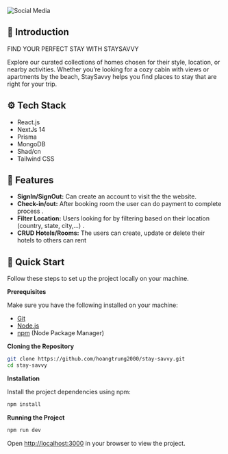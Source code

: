 <!-- Project Title -->

![Social Media](https://i.ibb.co/mz7WscX/Thumbnail.png/thumbnail.png)

<!-- Project Description -->

## <a name="introduction">🤖 Introduction</a>

FIND YOUR PERFECT STAY WITH STAYSAVVY

Explore our curated collections of homes chosen for their style, location, or nearby activities. Whether you’re looking for a cozy cabin with views or apartments by the beach, StaySavvy helps you find places to stay that are right for your trip.

</p>

## <a name="tech-stack">⚙️ Tech Stack</a>

- React.js
- NextJs 14
- Prisma
- MongoDB
- Shad/cn
- Tailwind CSS

<!-- Features -->

## <a name="features">🔋 Features</a>

- **SignIn/SignOut:** Can create an account to visit the the website.
- **Check-in/out:** After booking room the user can do payment to complete process .
- **Filter Location:** Users looking for by filtering based on their location (country, state, city,...) .
- **CRUD Hotels/Rooms:** The users can create, update or delete their hotels to others can rent

## <a name="quick-start">🤸 Quick Start</a>

Follow these steps to set up the project locally on your machine.

**Prerequisites**

Make sure you have the following installed on your machine:

- [Git](https://git-scm.com/)
- [Node.js](https://nodejs.org/en)
- [npm](https://www.npmjs.com/) (Node Package Manager)

**Cloning the Repository**

```bash
git clone https://github.com/hoangtrung2000/stay-savvy.git
cd stay-savvy
```

**Installation**

Install the project dependencies using npm:

```bash
npm install
```

**Running the Project**

```bash
npm run dev
```

Open [http://localhost:3000](http://localhost:3000) in your browser to view the project.
